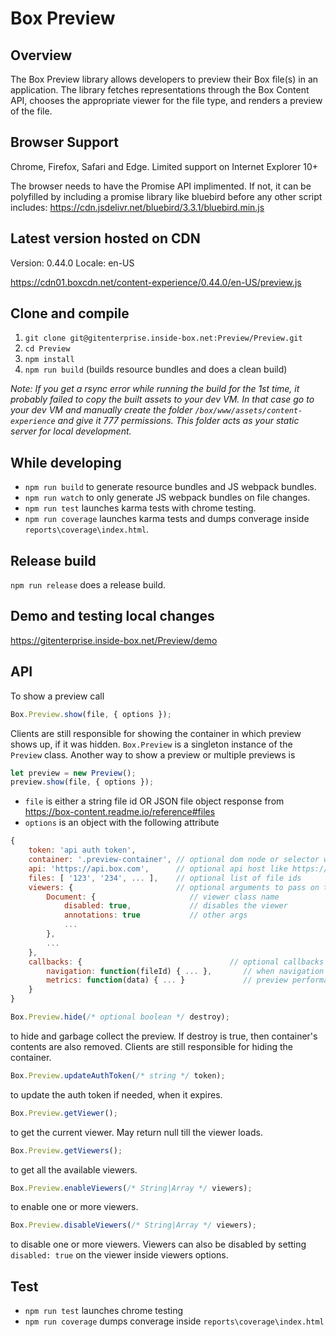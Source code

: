 Box Preview
============

Overview
---------
The Box Preview library allows developers to preview their Box file(s) in an application. The library fetches representations through the Box Content API, chooses the appropriate viewer for the file type, and renders a preview of the file.

Browser Support
----------------
Chrome, Firefox, Safari and Edge.
Limited support on Internet Explorer 10+

The browser needs to have the Promise API implimented. If not, it can be polyfilled by including a promise library like bluebird before any other script includes: https://cdn.jsdelivr.net/bluebird/3.3.1/bluebird.min.js

Latest version hosted on CDN
-----------------------------
Version: 0.44.0
Locale: en-US

https://cdn01.boxcdn.net/content-experience/0.44.0/en-US/preview.js


Clone and compile
------------------
1. `git clone git@gitenterprise.inside-box.net:Preview/Preview.git`
2. `cd Preview`
3. `npm install`
4. `npm run build` (builds resource bundles and does a clean build)

*Note: If you get a rsync error while running the build for the 1st time, it probably failed to copy the built assets to your dev VM. In that case go to your dev VM and manually create the folder `/box/www/assets/content-experience` and give it 777 permissions. This folder acts as your static server for local development.*


While developing
-----------------
* `npm run build` to generate resource bundles and JS webpack bundles.
* `npm run watch` to only generate JS webpack bundles on file changes.
* `npm run test` launches karma tests with chrome testing.
* `npm run coverage` launches karma tests and dumps converage inside `reports\coverage\index.html`.

Release build
--------------
`npm run release` does a release build.


Demo and testing local changes
-------------------------------
https://gitenterprise.inside-box.net/Preview/demo


API
---

To show a preview call
```javascript
Box.Preview.show(file, { options });
```
Clients are still responsible for showing the container in which preview shows up, if it was hidden. `Box.Preview` is a singleton instance of the `Preview` class. Another way to show a preview or multiple previews is

```javascript
let preview = new Preview();
preview.show(file, { options });
```

* `file` is either a string file id OR JSON file object response from https://box-content.readme.io/reference#files
* `options` is an object with the following attribute

```javascript
{
    token: 'api auth token',
    container: '.preview-container', // optional dom node or selector where preview should be placed
    api: 'https://api.box.com',      // optional api host like https://ldap.dev.box.net/api
    files: [ '123', '234', ... ],    // optional list of file ids
    viewers: {                       // optional arguments to pass on to viewers
        Document: {                     // viewer class name
            disabled: true,             // disables the viewer
            annotations: true           // other args
            ...
        },
        ...
    },
    callbacks: {                                 // optional callbacks
        navigation: function(fileId) { ... },       // when navigation happens to fileId
        metrics: function(data) { ... }             // preview performance metrics
    }
}
```

```javascript
Box.Preview.hide(/* optional boolean */ destroy);
```
to hide and garbage collect the preview. If destroy is true, then container's contents are also removed. Clients are still responsible for hiding the container.


```javascript
Box.Preview.updateAuthToken(/* string */ token);
```
to update the auth token if needed, when it expires.

```javascript
Box.Preview.getViewer();
```
to get the current viewer. May return null till the viewer loads.

```javascript
Box.Preview.getViewers();
```
to get all the available viewers.

```javascript
Box.Preview.enableViewers(/* String|Array */ viewers);
```
to enable one or more viewers.

```javascript
Box.Preview.disableViewers(/* String|Array */ viewers);
```
to disable one or more viewers. Viewers can also be disabled by setting `disabled: true` on the viewer inside viewers options.

Test
----

* `npm run test` launches chrome testing
* `npm run coverage` dumps converage inside `reports\coverage\index.html`
